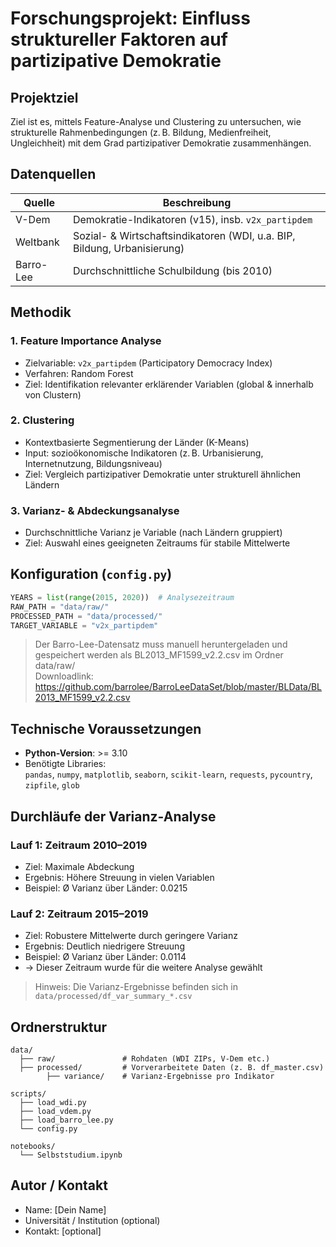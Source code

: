 # Forschungsprojekt: Einfluss struktureller Faktoren auf partizipative Demokratie

## Projektziel
Ziel ist es, mittels Feature-Analyse und Clustering zu untersuchen, wie strukturelle Rahmenbedingungen (z. B. Bildung, Medienfreiheit, Ungleichheit) mit dem Grad partizipativer Demokratie zusammenhängen. 

## Datenquellen
| Quelle     | Beschreibung                                  |
|------------|-----------------------------------------------|
| V-Dem      | Demokratie-Indikatoren (v15), insb. `v2x_partipdem` |
| Weltbank   | Sozial- & Wirtschaftsindikatoren (WDI, u.a. BIP, Bildung, Urbanisierung) |
| Barro-Lee  | Durchschnittliche Schulbildung (bis 2010)     |

## Methodik
### 1. Feature Importance Analyse
- Zielvariable: `v2x_partipdem` (Participatory Democracy Index)
- Verfahren: Random Forest
- Ziel: Identifikation relevanter erklärender Variablen (global & innerhalb von Clustern)

### 2. Clustering
- Kontextbasierte Segmentierung der Länder (K-Means)
- Input: sozioökonomische Indikatoren (z. B. Urbanisierung, Internetnutzung, Bildungsniveau)
- Ziel: Vergleich partizipativer Demokratie unter strukturell ähnlichen Ländern

### 3. Varianz- & Abdeckungsanalyse
- Durchschnittliche Varianz je Variable (nach Ländern gruppiert)
- Ziel: Auswahl eines geeigneten Zeitraums für stabile Mittelwerte

## Konfiguration (`config.py`)
```python
YEARS = list(range(2015, 2020))  # Analysezeitraum
RAW_PATH = "data/raw/"
PROCESSED_PATH = "data/processed/"
TARGET_VARIABLE = "v2x_partipdem"
```
> Der Barro-Lee-Datensatz muss manuell heruntergeladen und gespeichert werden als BL2013_MF1599_v2.2.csv im Ordner data/raw/   
> Downloadlink: https://github.com/barrolee/BarroLeeDataSet/blob/master/BLData/BL2013_MF1599_v2.2.csv

## Technische Voraussetzungen

- **Python-Version**: >= 3.10  
- Benötigte Libraries:  
  `pandas`, `numpy`, `matplotlib`, `seaborn`, `scikit-learn`, `requests`, `pycountry`, `zipfile`, `glob`

## Durchläufe der Varianz-Analyse

### Lauf 1: Zeitraum 2010–2019
- Ziel: Maximale Abdeckung
- Ergebnis: Höhere Streuung in vielen Variablen
- Beispiel: Ø Varianz über Länder: 0.0215

### Lauf 2: Zeitraum 2015–2019
- Ziel: Robustere Mittelwerte durch geringere Varianz
- Ergebnis: Deutlich niedrigere Streuung
- Beispiel: Ø Varianz über Länder: 0.0114
- → Dieser Zeitraum wurde für die weitere Analyse gewählt

> Hinweis: Die Varianz-Ergebnisse befinden sich in `data/processed/df_var_summary_*.csv`


## Ordnerstruktur

```
data/
  ├── raw/               # Rohdaten (WDI ZIPs, V-Dem etc.)
  ├── processed/         # Vorverarbeitete Daten (z. B. df_master.csv)
        ├── variance/    # Varianz-Ergebnisse pro Indikator

scripts/
  ├── load_wdi.py
  ├── load_vdem.py
  ├── load_barro_lee.py
  └── config.py

notebooks/
  └── Selbststudium.ipynb
```

## Autor / Kontakt
- Name: [Dein Name]
- Universität / Institution (optional)
- Kontakt: [optional]

